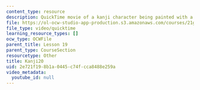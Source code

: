 ```yaml
---
content_type: resource
description: QuickTime movie of a kanji character being painted with a brush.
file: https://ol-ocw-studio-app-production.s3.amazonaws.com/courses/21g-504-japanese-iv-spring-2009/2e721f198b1a0445c74fcca8488e259a_Kanji20.mov
file_type: video/quicktime
learning_resource_types: []
ocw_type: OCWFile
parent_title: Lesson 19
parent_type: CourseSection
resourcetype: Other
title: Kanji20
uid: 2e721f19-8b1a-0445-c74f-cca8488e259a
video_metadata:
  youtube_id: null
---
```

